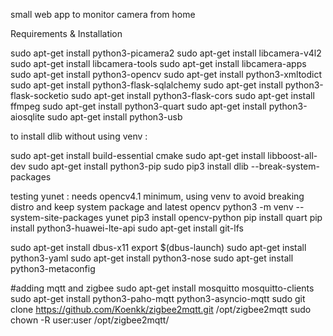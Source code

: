 small web app to monitor camera from home

Requirements & Installation

sudo apt-get install python3-picamera2
sudo apt-get install libcamera-v4l2
sudo apt-get install libcamera-tools
 sudo apt-get install libcamera-apps
sudo apt-get install python3-opencv
sudo apt-get install python3-xmltodict
sudo apt-get install python3-flask-sqlalchemy
sudo apt-get install python3-flask-socketio
sudo apt-get install python3-flask-cors
sudo apt-get install ffmpeg
sudo apt-get install python3-quart
sudo apt-get install python3-aiosqlite
sudo apt-get install python3-usb

to install dlib without using venv :

sudo apt-get install build-essential cmake
sudo apt-get install libboost-all-dev
sudo apt-get install python3-pip
 sudo pip3 install dlib --break-system-packages


testing yunet : needs opencv4.1 minimum, using venv to avoid breaking distro and keep system package and latest opencv
python3 -m venv --system-site-packages yunet
pip3 install opencv-python
pip install quart
pip install python3-huawei-lte-api
sudo apt-get install git-lfs

sudo apt-get install dbus-x11
export $(dbus-launch)
sudo apt-get install python3-yaml
sudo apt-get install python3-nose
sudo apt-get install python3-metaconfig

#adding mqtt and zigbee
sudo apt-get install mosquitto mosquitto-clients
sudo apt-get install python3-paho-mqtt python3-asyncio-mqtt
sudo git clone https://github.com/Koenkk/zigbee2mqtt.git /opt/zigbee2mqtt
sudo chown -R user:user /opt/zigbee2mqtt/


